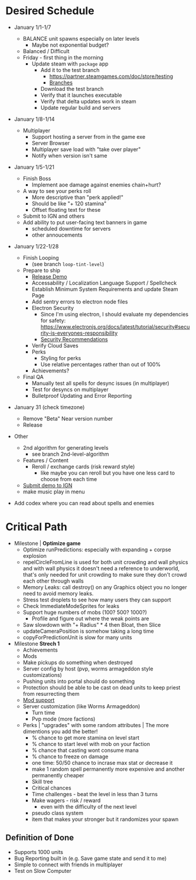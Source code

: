 # Desired Schedule
- January 1/1-1/7
    - BALANCE unit spawns especially on later levels
        - Maybe not exponential budget?
    - Balanced / Difficult
    - Friday - first thing in the morning
        - Update steam with `package` app
            - Add it to the test branch
                - https://partner.steamgames.com/doc/store/testing
                - [Branches](https://partner.steamgames.com/doc/store/application/branches)
            - Download the test branch
            - Verify that it launches executable
            - Verify that delta updates work in steam
            - Update regular build and servers
- January 1/8-1/14
    - Multiplayer
        - Support hosting a server from in the game exe
        - Server Browser
        - Multiplayer save load with "take over player"
        - Notify when version isn't same
- January 1/5-1/21
    - Finish Boss
        - Implement aoe damage against enemies chain+hurt?
    - A way to see your perks roll
        - More descriptive than "perk applied!"
        - Should be like "+ 120 stamina"
        - Offset floating text for these
    - Submit to IGN and others
    - Add ability to put user-facing text banners in game
        - scheduled downtime for servers
        - other annoucements
- January 1/22-1/28
    - Finish Looping
        - (see branch `loop-tint-level`)
    - Prepare to ship
        - [Release Demo](https://partner.steamgames.com/doc/store/application/demos)
        - Accessability / Localization Language Support / Spellcheck
        - Establish Minimum System Requirements and update Steam Page
        - Add sentry errors to electron node files
        - Electron Security
            - Since I'm using electron, I should evaluate my dependencies for safety: https://www.electronjs.org/docs/latest/tutorial/security#security-is-everyones-responsibility
            - [Security Recommendations](https://www.electronjs.org/docs/latest/tutorial/security#checklist-security-recommendations)
        - Verify Cloud Saves
        - Perks
            - Styling for perks
            - Use relative percentages rather than out of 100%
        - Achievements?
    - Final QA
        - Manually test all spells for desync issues (in multiplayer)
        - Test for desyncs on multiplayer
        - Bulletproof Updating and Error Reporting
- January 31 (check timezone)
    - Remove "Beta" Near version number
    - Release
- Other 
    - 2nd algorithm for generating levels
        - see branch 2nd-level-algorithm
    - Features / Content
        - Reroll / exchange cards (risk reward style)
            - like maybe you can reroll but you have one less card to choose from each time
    - [Submit demo to IGN](https://corp.ign.com/submit-a-game)
    - make music play in menu

    
- Add codex where you can read about spells and enemies
# Critical Path
- Milestone | **Optimize game**
    - Optimize runPredictions: especially with expanding + corpse explosion
    - repelCircleFromLine is used for both unit crowding and wall physics and with wall physics it doesn't need a reference to underworld, that's only needed for unit crowding to make sure they don't crowd each other through walls
    - Memory Leaks: call destroy() on any Graphics object you no longer need to avoid memory leaks.
    - Stress test droplets to see how many users they can support
    - Check ImmediateModeSprites for leaks
    - Support huge numbers of mobs (100? 500? 1000?)
        - Profile and figure out where the weak points are
    - Saw slowdown with "+ Radius" * 4 then Bloat, then Slice
    - updateCameraPosition is somehow taking a long time
    - copyForPredictionUnit is slow for many units
- Milestone **Strech 1**
    - Achievements
    - Mods
    - Make pickups do something when destroyed
    - Server config by host (pvp, worms armageddon style customizations)
    - Pushing units into portal should do something
    - Protection should be able to be cast on dead units to keep priest from resurrecting them
    - [Mod support](https://partner.steamgames.com/doc/features/workshop)
    - Server customization (like Worms Armageddon)
        - Turn time
        - Pvp mode (more factions)
    - Perks | "upgrades" with some random attributes | The more dimentions you add the better!
        - % chance to get more stamina on level start
        - % chance to start level with mob on your faction
        - % chance that casting wont consume mana
        - % chance to freeze on damage
        - one time: 50/50 chance to incrase max stat or decrease it
        - make 1 random spell permanently more expensive and another permanently cheaper
        - Skill tree
        - Critical chances
        - Time challenges - beat the level in less than 3 turns
        - Make wagers - risk / reward
            - even with the difficulty of the next level
        - pseudo class system
        - item that makes your stronger but it randomizes your spawn

## Definition of Done
- Supports 1000 units
- Bug Reporting built in (e.g. Save game state and send it to me)
- Simple to connect with friends in multiplayer
- Test on Slow Computer